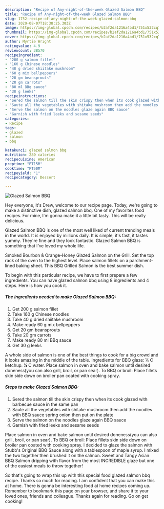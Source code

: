 ```yaml
---
description: "Recipe of Any-night-of-the-week Glazed Salmon BBQ"
title: "Recipe of Any-night-of-the-week Glazed Salmon BBQ"
slug: 1752-recipe-of-any-night-of-the-week-glazed-salmon-bbq
date: 2020-08-07T18:38:25.303Z
image: https://img-global.cpcdn.com/recipes/b2af2da1216a4bd1/751x532cq70/glazed-salmon-bbq-recipe-main-photo.jpg
thumbnail: https://img-global.cpcdn.com/recipes/b2af2da1216a4bd1/751x532cq70/glazed-salmon-bbq-recipe-main-photo.jpg
cover: https://img-global.cpcdn.com/recipes/b2af2da1216a4bd1/751x532cq70/glazed-salmon-bbq-recipe-main-photo.jpg
author: Myrtie Wright
ratingvalue: 4.9
reviewcount: 38570
recipeingredient:
- "200 g salmon fillet"
- "160 g Chinese noodles"
- "40 g dried shiitake mushroom"
- "60 g mix bellpeppers"
- "20 gm beansprouts"
- "20 gm carrots"
- "80 ml BBq sauce"
- "30 g leeks"
recipeinstructions:
- "Sered the salmon till the skin crispy then when its cook glazed with barbecue sauce in the same pan"
- "Saute all the vegetables with shitake mushroom then add the noodles with BBQ sauce spring onion then put on the plate"
- "Serve the salmon on the noodles glaze again BBQ sauce"
- "Garnish with fried leeks and sesame seeds"
categories:
- Recipe
tags:
- glazed
- salmon
- bbq

katakunci: glazed salmon bbq 
nutrition: 289 calories
recipecuisine: American
preptime: "PT15M"
cooktime: "PT50M"
recipeyield: "1"
recipecategory: Dessert

---
```



![Glazed Salmon BBQ](https://img-global.cpcdn.com/recipes/b2af2da1216a4bd1/751x532cq70/glazed-salmon-bbq-recipe-main-photo.jpg)

Hey everyone, it's Drew, welcome to our recipe page. Today, we're going to make a distinctive dish, glazed salmon bbq. One of my favorites food recipes. For mine, I'm gonna make it a little bit tasty. This will be really delicious.

Glazed Salmon BBQ is one of the most well liked of current trending meals in the world. It is enjoyed by millions daily. It is simple, it's fast, it tastes yummy. They're fine and they look fantastic. Glazed Salmon BBQ is something that I've loved my whole life.

Smoked Bourbon &amp; Orange-Honey Glazed Salmon on the Grill. Set the top rack of the oven to the highest level. Place salmon fillets on a parchment-lined baking sheet. This BBQ Grilled Salmon is the best summer dish.


To begin with this particular recipe, we have to first prepare a few ingredients. You can have glazed salmon bbq using 8 ingredients and 4 steps. Here is how you cook it.

<!--inarticleads1-->

##### The ingredients needed to make Glazed Salmon BBQ:

1. Get 200 g salmon fillet
1. Take 160 g Chinese noodles
1. Take 40 g dried shiitake mushroom
1. Make ready 60 g mix bellpeppers
1. Get 20 gm beansprouts
1. Take 20 gm carrots
1. Make ready 80 ml BBq sauce
1. Get 30 g leeks


A whole side of salmon is one of the best things to cook for a big crowd and it looks amazing in the middle of the table. Ingredients for BBQ glaze: ¼ C ketchup. ¼ C water. Place salmon in oven and bake salmon until desired doneness(you can also grill, broil, or pan sear). To BBQ or broil: Place fillets skin side down on broiler pan coated with cooking spray. 

<!--inarticleads2-->

##### Steps to make Glazed Salmon BBQ:

1. Sered the salmon till the skin crispy then when its cook glazed with barbecue sauce in the same pan
1. Saute all the vegetables with shitake mushroom then add the noodles with BBQ sauce spring onion then put on the plate
1. Serve the salmon on the noodles glaze again BBQ sauce
1. Garnish with fried leeks and sesame seeds


Place salmon in oven and bake salmon until desired doneness(you can also grill, broil, or pan sear). To BBQ or broil: Place fillets skin side down on broiler pan coated with cooking spray. I decided to glaze the salmon with Stubb&#39;s Original BBQ Sauce along with a tablespoon of maple syrup. I mixed the two together then brushed it on the salmon. Sweet and Tangy Asian BBQ Salmon dripping with flavor from the most INCREDIBLE glaze but one of the easiest meals to throw together! 

So that's going to wrap this up with this special food glazed salmon bbq recipe. Thanks so much for reading. I am confident that you can make this at home. There is gonna be interesting food at home recipes coming up. Remember to bookmark this page on your browser, and share it to your loved ones, friends and colleague. Thanks again for reading. Go on get cooking!
